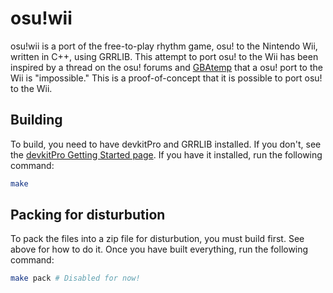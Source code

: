 # osu!wii
osu!wii is a port of the free-to-play rhythm game, osu! to the Nintendo Wii, written in C++, using GRRLIB. This attempt to port osu! to the Wii has been inspired by a thread on the osu! forums and [GBAtemp](https://gbatemp.net/threads/osu-wii.251881/) that a osu! port to the Wii is "impossible." This is a proof-of-concept that it is possible to port osu! to the Wii.
## Building
To build, you need to have devkitPro and GRRLIB installed. If you don't, see the [devkitPro Getting Started page](https://devkitpro.org/wiki/Getting_Started). If you have it installed, run the following command:
```bash
make
```
## Packing for disturbution
To pack the files into a zip file for disturbution, you must build first. See above for how to do it. Once you have built everything, run the following command:
```bash
make pack # Disabled for now!
```
